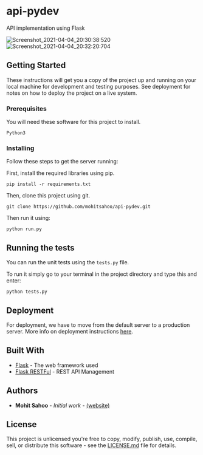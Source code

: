 # api-pydev

API implementation using Flask

![Screenshot_2021-04-04_20:30:38:520](https://user-images.githubusercontent.com/10359228/113512988-f2672600-9584-11eb-9b80-f5af81812f7f.png)
![Screenshot_2021-04-04_20:32:20:704](https://user-images.githubusercontent.com/10359228/113512992-f72bda00-9584-11eb-9323-d6399982e794.png)

## Getting Started

These instructions will get you a copy of the project up and running on your local machine for development and testing purposes. See deployment for notes on how to deploy the project on a live system.

### Prerequisites

You will need these software for this project to install.

```
Python3
```

### Installing

Follow these steps to get the server running:

First, install the required libraries using pip.
```
pip install -r requirements.txt
```

Then, clone this project using git.
```
git clone https://github.com/mohitsahoo/api-pydev.git
```

Then run it using:
```
python run.py
```

## Running the tests

You can run the unit tests using the `tests.py` file.

To run it simply go to your terminal in the project directory and type this and enter:

```
python tests.py
```

## Deployment

For deployment, we have to move from the default server to a production server. More info on deployment instructions [here](https://flask.palletsprojects.com/en/1.1.x/tutorial/deploy/).

## Built With

* [Flask](https://flask.palletsprojects.com/en/1.1.x/) - The web framework used
* [Flask RESTFul](https://flask-restful.readthedocs.io/en/latest/) - REST API Management

## Authors

* **Mohit Sahoo** - *Initial work* - [(website)](https://mohitsahoo.com/)


## License

This project is unlicensed you're free to copy, modify, publish, use, compile, sell, or
distribute this software - see the [LICENSE.md](LICENSE.md) file for details.
